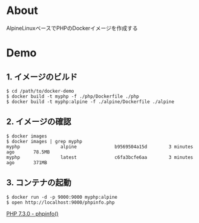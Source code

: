 # About
AlpineLinuxベースでPHPのDockerイメージを作成する

# Demo
## 1. イメージのビルド
```
$ cd /path/to/docker-demo
$ docker build -t myphp -f ./php/Dockerfile ./php
$ docker build -t myphp:alpine -f ./alpine/Dockerfile ./alpine
```

## 2. イメージの確認
```
$ docker images
$ docker images | grep myphp
myphp               alpine              b9569504a15d        3 minutes ago       78.5MB
myphp               latest              c6fa3bcfe6aa        3 minutes ago       371MB
```

## 3. コンテナの起動
```
$ docker run -d -p 9000:9000 myphp:alpine
$ open http://localhost:9000/phpinfo.php
```

[PHP 7.3.0 - phpinfo()](http://localhost:9000/phpinfo.php)
